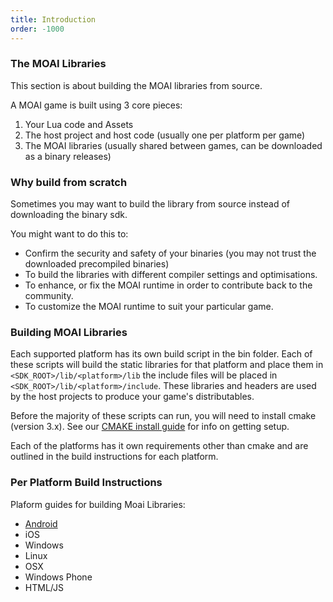 ```yaml
---
title: Introduction
order: -1000
---
```

### The MOAI Libraries

This section is about building the MOAI libraries from source.

A MOAI game is built using 3 core pieces:

  1. Your Lua code and Assets
  2. The host project and host code (usually one per platform per game)
  3. The MOAI libraries (usually shared between games, can be downloaded as a binary releases)

### Why build from scratch

Sometimes you may want to build the library from source instead of  downloading the binary sdk.

You might want to do this to:

  - Confirm the security and safety of your binaries (you may not trust the downloaded precompiled binaries)
  - To build the libraries with different compiler settings and optimisations.
  - To enhance, or fix the MOAI runtime in order to contribute back to the community.
  - To customize the MOAI runtime to suit your particular game.
  
### Building MOAI Libraries

Each supported platform has its own build script in the bin folder. Each of these scripts will build the static libraries for that platform and place them in `<SDK_ROOT>/lib/<platform>/lib` the include files will be placed in `<SDK_ROOT>/lib/<platform>/include`. These libraries and headers are used by the host projects to produce your game's  distributables.

Before the majority of these scripts can run, you will need to install cmake (version 3.x). See our [CMAKE install guide](installing-cmake.html) for info on getting setup.

Each of the platforms has it own requirements other than cmake and are outlined in the build instructions for each platform.

### Per Platform Build Instructions

Plaform guides for building Moai Libraries:

  * [Android](building-moai-libraries-for-android-ndk.html)
  * iOS
  * Windows
  * Linux
  * OSX
  * Windows Phone
  * HTML/JS
  
